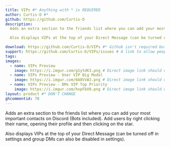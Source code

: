 ```yaml
---
title: VIPs #* Anything with * is REQUIRED
author: Curtis-D #*
github: https://github.com/Curtis-D
description:
  Adds an extra section to the friends list where you can add your most important contacts on Discord (Bots included). Add users by right clicking their name, opening their profile and then clicking on the star. 

  Also displays VIPs at the top of your Direct Message (can be turned off in settings and group DMs can also be disabled in settings).

download: https://github.com/Curtis-D/VIPs #* Github isn't required but if it isn't used then further inspection will happen
support: https://github.com/Curtis-D/VIPs/issues # A link to allow people to get support or give feedback for the Plugin
tags:
images:
  - name: VIPs Preview
    image: https://i.imgur.com/g1ytdK3.png # Direct image link should only be used here. Imgur isn't required but if it isn't used then further inspection will happen
  - name: VIPs Preview - User VIP Big Modal
    image: https://i.imgur.com/6A8VsWJ.png # Direct image link should only be used here. Imgur isn't required but if it isn't used then further inspection will happen
  - name: VIPs Preview - DMs VIP Top Priority
    image: https://i.imgur.com/hxpFbX0.png # Direct image link should only be used here. Imgur isn't required but if it isn't used then further inspection will happen
layout: product #* DON'T CHANGE
ghcommentid: 70
---
```

Adds an extra section to the friends list where you can add your most important contacts on Discord (Bots included). Add users by right clicking their name, opening their profile and then clicking on the star. 

  Also displays VIPs at the top of your Direct Message (can be turned off in settings and group DMs can also be disabled in settings).